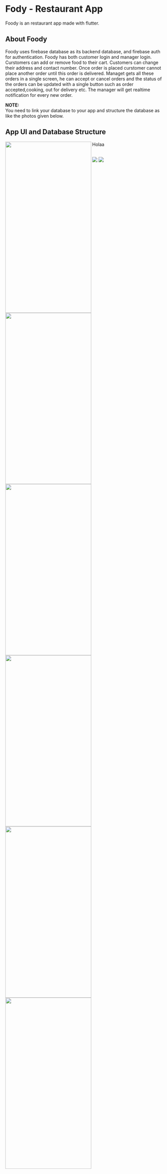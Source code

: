 # Fody - Restaurant App

Foody is an restaurant app made with flutter.

## About Foody

Foody uses firebase database as its backend database, and firebase auth for authentication. Foody has both customer login and manager login. Curstomers can add or remove food to their cart. Customers can change their address and contact number. Once order is placed curstomer cannot place another order until this order is delivered. Managet gets all these orders in a single screen, he can accept or cancel orders and the status of the orders can be updated with a single button such as order accepted,cooking, out for delivery etc. The manager will get realtime notification for every new order.


**NOTE:** \
You need to link your database to your app and structure the database as like the photos given below.


## App UI and Database Structure
<p>
<img src="https://github.com/Premmmm/Foody-Restaurant-App/blob/master/assets/screenshots/loginscreen.jpg" align="left" height="535" width="270">Holaa<br></p>  
<img src="https://github.com/Premmmm/Foody-Restaurant-App/blob/master/assets/screenshots/menuscreen.jpg" align="left" height="535" width="270">  
<img src="https://github.com/Premmmm/Foody-Restaurant-App/blob/master/assets/screenshots/currentitem.jpg" align="left" height="535" width="270">  
<img src="https://github.com/Premmmm/Foody-Restaurant-App/blob/master/assets/screenshots/ordersscreen.jpg" align="left" height="535" width="270">  

<img src="https://github.com/Premmmm/Foody-Restaurant-App/blob/master/assets/screenshots/adminOrder.jpg" align="left" height="535" width="270">  
<img src="https://github.com/Premmmm/Foody-Restaurant-App/blob/master/assets/screenshots/acceptedOrders.jpg" align="left" height="535" width="270"><br >  

<img src="https://github.com/Premmmm/Foody-Restaurant-App/blob/master/assets/database%20structure/foody%20database%201.png">
<img src="https://github.com/Premmmm/Foody-Restaurant-App/blob/master/assets/database%20structure/foody%20database%202.png">


